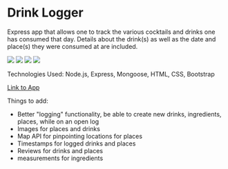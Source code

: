 # Drink Logger

Express app that allows one to track the various cocktails and drinks one has consumed that day. Details about the drink(s) as well as the date and place(s) they
were consumed at are included.

<img src="https://i.imgur.com/fQxJ20X.png" />
<img src="https://i.imgur.com/qYsVoDI.png" />
<img src="https://i.imgur.com/oSk5Bu4.png" />
<img src="https://i.imgur.com/9qJWC6X.png" />

Technologies Used: Node.js, Express, Mongoose, HTML, CSS, Bootstrap

[Link to App](https://drink-logger-deploy.herokuapp.com/)

Things to add:
- Better "logging" functionality, be able to create new drinks, ingredients, places, while on an open log
- Images for places and drinks
- Map API for pinpointing locations for places
- Timestamps for logged drinks and places
- Reviews for drinks and places
- measurements for ingredients
